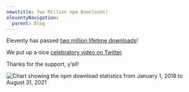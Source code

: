 ```yaml
---
newstitle: Two Million npm Downloads!
eleventyNavigation:
  parent: Blog
---
```

Eleventy has passed [two million lifetime downloads](https://npm-stat.com/charts.html?package=%4011ty%2Feleventy&from=2018-01-01&to=2021-08-31)!

We put up a nice [celebratory video on Twitter](https://twitter.com/eleven_ty/status/1433927237397581824).

Thanks for the support, y’all!

<img src="/blog/twomillion.png" alt="Chart showing the npm download statistics from January 1, 2018 to August 31, 2021" class="sites-screenshot" style="max-width: 700px">


